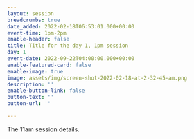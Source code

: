 ```yaml
---
layout: session
breadcrumbs: true
date_added: 2022-02-18T06:53:01.000+00:00
event-time: 1pm-2pm
enable-header: false
title: Title for the day 1, 1pm session
day: 1
event-date: 2022-09-22T04:00:00.000+00:00
enable-featured-card: false
enable-image: true
image: assets/img/screen-shot-2022-02-18-at-2-32-45-am.png
description: ''
enable-button-link: false
button-text: ''
button-url: ''

---
```

The 11am session details.